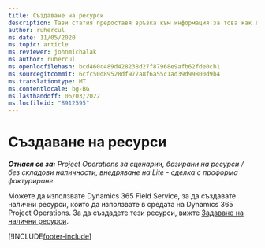 ```yaml
---
title: Създаване на ресурси
description: Тази статия предоставя връзка към информация за това как да създадете резервиращи ресурси.
author: ruhercul
ms.date: 11/05/2020
ms.topic: article
ms.reviewer: johnmichalak
ms.author: ruhercul
ms.openlocfilehash: bcd460c489d428238d27f87968e9afb62fde0cb1
ms.sourcegitcommit: 6cfc50d89528df977a8f6a55c1ad39d99800d9b4
ms.translationtype: MT
ms.contentlocale: bg-BG
ms.lasthandoff: 06/03/2022
ms.locfileid: "8912595"
---
```

# <a name="create-resources"></a>Създаване на ресурси

_**Отнася се за:** Project Operations за сценарии, базирани на ресурси / без складови наличности, внедряване на Lite - сделка с проформа фактуриране_

Можете да използвате Dynamics 365 Field Service, за да създавате налични ресурси, които да използвате в средата на Dynamics 365 Project Operations. За да създадете тези ресурси, вижте [Задаване на налични ресурси](/dynamics365/field-service/set-up-bookable-resources).


[!INCLUDE[footer-include](../includes/footer-banner.md)]